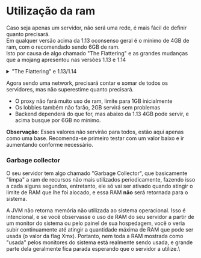 # Utilização da ram

Caso seja apenas um servidor, não será uma rede, é mais fácil de definir quanto precisará.\
Em qualquer versão acima da 1.13 oconsenso geral é o mínimo de 4GB de ram, com o recomendado sendo 6GB de ram.\
Isto por causa de algo chamado "The Flattering" e as grandes mudanças que a mojang apresentou nas versões 1.13 e 1.14

<details>

<summary>"The Flattering" e 1.13/1.14</summary>

**`1.12 -> 1.13`** foi uma grande mudança por causa do "[Flattering](https://minecraft.fandom.com/wiki/Java\_Edition\_1.13/Flattening)". A Mojang também começou a trabalhar para tornar a geração de chunks async, mas md\_5 reverteu suas alterações para sincronizá-los novamente. O desempenho da 1.13 não era bom até que a Aikar fez sua própria implementação de chunks async que era muito mais rápido que a 1.12 (você poderia gerar novas chunks no sistema da 1.13 da Aikar mais rápido do que a 1.12 poderia carregar chunks pré-geradas).

**`1.13 -> 1.14`** foi o maior caos porque Mojang reverteu as chunks async e decidiu refazer todo o sistema de geração de chunks. Isso foi completamente fracassado porque a Microsoft os pressionou a trabalhar em Villagers/Pillagers para obter paridade de recursos com Bedrock. Eles não tiveram tempo suficiente para fazer as duas coisas, então ambas acabaram falhando. Como os ticks de entidade são baseados em ticks de chunks, todo o jogo foi terrivelmente lento.

Cada atualização desde então tem sido uma mistura de novos blocos/entidades e correções de desempenho daquela bagunça 1.14. Infelizmente, nem tudo pode ser atualizações de desempenho porque a Microsoft ainda oferece paridade de recursos com o Bedrock, então o tempo dos desenvolvedores ainda está dividido.

</details>

Agora sendo uma network, precisará contar e somar de todos os servidores, mas não superestime quanto precisará.

* O proxy não fará muito uso de ram, limite para 1GB inicialmente
* Os lobbies também não farão, 2GB servirá sem problemas
* Backend dependerá do que for, mas abaixo da 1.13 4GB pode servir, e acima busque por 6GB no mínimo.

**Observação**: Esses valores não servirão para todos, estão aqui apenas como uma base. Recomenda-se primeiro testar com um valor baixo e ir aumentando conforme necessário.

### Garbage collector

O seu servidor tem algo chamado "Garbage Collector", que basicamente "limpa" a ram de recursos não mais utilizados periodicamente, fazendo isso a cada alguns segundos, entretanto, ele só vai ser ativado quando atingir o limite de RAM que lhe foi alocado, e essa RAM **não** será retornada para o sistema.

A JVM não retorna memória não utilizada ao sistema operacional. Isso é intencional, e se você observasse o uso de RAM do seu servidor a partir de um monitor do sistema ou pelo painel de sua hospedagem, você o veria subir continuamente até atingir a quantidade máxima de RAM que pode ser usada (o valor da flag Xmx). Portanto, nem toda a RAM mostrada como "usada" pelos monitores do sistema está realmente sendo usada, e grande parte dela geralmente fica parada esperando que o servidor a utilize.\
